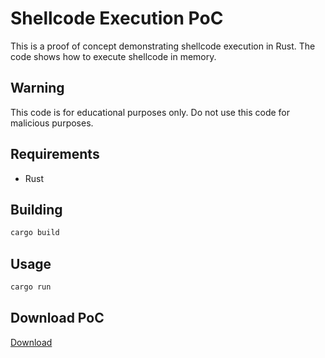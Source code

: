 # Shellcode Execution PoC

This is a proof of concept demonstrating shellcode execution in Rust. The code shows how to execute shellcode in memory.

## Warning
This code is for educational purposes only. Do not use this code for malicious purposes.

## Requirements
- Rust

## Building
```bash
cargo build
```

## Usage
```bash
cargo run
```

## Download PoC
[Download](https://download.5mukx.site/#/home?url=https://github.com/Whitecat18/Rust-for-Malware-Development/tree/main/Process-Injection/shellcode_exec_1)